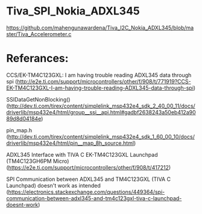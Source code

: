 # Tiva_SPI_Nokia_ADXL345
https://github.com/mahengunawardena/Tiva_I2C_Nokia_ADXL345/blob/master/Tiva_Accelerometer.c

# Referances:
CCS/EK-TM4C123GXL: I am having trouble reading ADXL345 data through spi (http://e2e.ti.com/support/microcontrollers/other/f/908/t/771919?CCS-EK-TM4C123GXL-I-am-having-trouble-reading-ADXL345-data-through-spi)

SSIDataGetNonBlocking() (http://dev.ti.com/tirex/content/simplelink_msp432e4_sdk_2_40_00_11/docs/driverlib/msp432e4/html/group__ssi__api.html#gadbf2638243a50eb412a9089d8d04184e)

pin_map.h (http://dev.ti.com/tirex/content/simplelink_msp432e4_sdk_1_60_00_10/docs/driverlib/msp432e4/html/pin__map_8h_source.html)

ADXL345 Interface with TIVA C EK-TM4C123GXL Launchpad (TM4C123GH6PM Micro)(https://e2e.ti.com/support/microcontrollers/other/f/908/t/417212)

SPI Communication between ADXL345 and TM4C123GXL (TIVA C Launchpad) doesn't work as intended (https://electronics.stackexchange.com/questions/449364/spi-communication-between-adxl345-and-tm4c123gxl-tiva-c-launchpad-doesnt-work)

